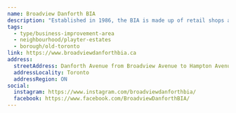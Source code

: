 ```yaml
---
name: Broadview Danforth BIA
description: "Established in 1986, the BIA is made up of retail shops and boutiques, health and wellness providers, restaurants and cafes, and a range of service-providing businesses. Works to promote and provide an urban destination neighbourhood for delicious food, entertaining theatre, lively pubs, romantic cafés and distinctive shops and services."
tags:
  - type/business-improvement-area
  - neighbourhood/playter-estates
  - borough/old-toronto
link: https://www.broadviewdanforthbia.ca
address:
  streetAddress: Danforth Avenue from Broadview Avenue to Hampton Avenue, and Broadview Avenue from Fairview Boulevard to Pretoria Avenue
  addressLocality: Toronto
  addressRegion: ON
social:
  instagram: https://www.instagram.com/broadviewdanforthbia/
  facebook: https://www.facebook.com/BroadviewDanforthBIA/
---
```

